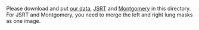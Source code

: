 Please download and put [our data](https://nihcc.box.com/s/r8kf5xcthjvvvf6r7l1an99e1nj4080m), [JSRT](http://db.jsrt.or.jp/eng.php) and [Montgomery](http://openi.nlm.nih.gov/imgs/collections/NLM-MontgomeryCXRSet.zip) in this directory. For JSRT and Montgomery, you need to merge the left and right lung masks as one image.
